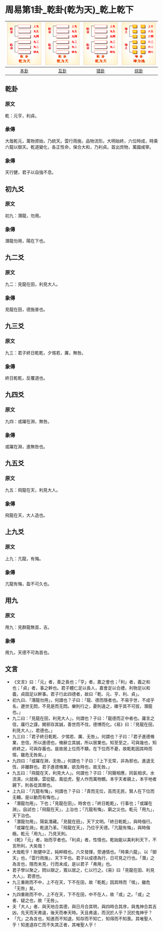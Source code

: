 # 周易第1卦_乾卦(乾为天)_乾上乾下

| ![qian](/resources/64gua_qian.png) | ![qian](/resources/64gua_qian.png) | ![qian](/resources/64gua_qian.png) | ![kun](/resources/64gua_kun.png)    |
|:------:|:------:|:------:|:------:|
| [本卦](/10wings/xuguazhuan/01qian/index.md) | [互卦](/10wings/xuguazhuan/01qian/index.md) | [错卦](/10wings/xuguazhuan/01qian/index.md) | [综卦](/10wings/xuguazhuan/02kun/index.md) |

## 乾卦
### 原文
乾：元亨，利貞。
### 彖傳
大哉乾元，萬物資始，乃統天。雲行雨施，品物流形。大明始終，六位時成，時乘六龍以御天。乾道變化，各正性命，保合大和，乃利貞。首出庶物，萬國咸寧。
### 象傳
天行健，君子以自強不息。
## 初九爻
### 原文
初九：潛龍，勿用。
### 象傳
潛龍勿用，陽在下也。
## 九二爻
### 原文
九二：見龍在田，利見大人。
### 象傳
見龍在田，德施普也。
## 九三爻
### 原文
九三：君子終日乾乾，夕惕若，厲，無咎。
### 象傳
終日乾乾，反覆道也。
## 九四爻
### 原文
九四：或躍在淵，無咎。
### 象傳
或躍在淵，進無咎也。
## 九五爻
### 原文
九五：飛龍在天，利見大人。
### 象傳
飛龍在天，大人造也。
## 上九爻
### 原文
上九：亢龍，有悔。
### 象傳
亢龍有悔，盈不可久也。
## 用九
### 原文
用九：見群龍無首，吉。
### 象傳
用九，天德不可為首也。


## 文言
- 《文言》曰：「元」者，善之長也；「亨」者，嘉之會也；「利」者，義之和也；「貞」者，事之幹也。君子體仁足以長人，嘉會足以合禮，利物足以和義，貞固足以幹事。君子行此四德者，故曰「乾、元、亨、利、貞」。
- 初九曰、「潛龍勿用」，何謂也？子曰：「龍、德而隱者也。不易乎世，不成乎名，遯世无悶，不見是而无悶。樂則行之，憂則違之，確乎其不可拔，潛龍也。」
- 九二曰：「見龍在田，利見大人」，何謂也？子曰：「龍德而正中者也。庸言之信，庸行之謹，閑邪存其誠，善世而不伐，德博而化。《易》曰：『見龍在田，利見大人』，君德也。」
- 九三曰：「君子終日乾乾、夕惕若、厲、无咎」。何謂也？子曰：「君子進德脩業，忠信，所以進德也，脩辭立其誠，所以居業也。知至至之，可與幾也，知終終之，可與存義也。是故居上位而不驕，在下位而不憂，故乾乾因其時而惕，雖危无咎矣。」
- 九四曰：「或躍在淵，无咎。」何謂也？子曰：「上下无常，非為邪也。進退无恆，非離群也。君子進德脩業，欲及時也，故无咎。」
- 九五曰：「飛龍在天，利見大人」。何謂也？子曰：「同聲相應，同氣相求。水流濕，火就燥，雲從龍，風從虎，聖人作而萬物覩。本乎天者親上，本乎地者親下，則各從其類也。
- 上九曰：「亢龍有悔」，何謂也？子曰：「貴而无位，高而无民，賢人在下位而无輔，是以動而有悔也。」
- 「潛龍勿用」，下也；「見龍在田」，時舍也；「終日乾乾」，行事也；「或躍在淵」，自試也；「飛龍在天」，上治也；「亢龍有悔」、窮之災也。乾元「用九」，天下治也。
- 「潛龍勿用」，陽氣潛藏。「見龍在田」，天下文明。「終日乾乾」，與時偕行。「或躍在淵」，乾道乃革。「飛龍在天」，乃位乎天德。「亢龍有悔」，與時偕極。乾元「用九」，乃見天則。
- 《乾》「元」者，始而亨者也。「利貞」者，性情也。乾始能以美利利天下，不言所利，大矣哉！
- 大哉乾乎！剛健中正，純粹精也。六爻發揮，旁通情也。「時乘六龍」、以「御天」也，「雲行雨施」、天下平也。君子以成德為行，日可見之行也。「潛」之為言也，隱而未見，行而未成，是以君子「弗用」也。
- 君子學以聚之，問以辯之，寬以居之，仁以行之。《易》曰「見龍在田、利見大人」，君德也。
- 九三重剛而不中，上不在天，下不在田，故「乾乾」因其時而「惕」，雖危「无咎」矣。
- 九四重剛而不中，上不在天，下不在田，中不在人，故「或」之。「或」之者、疑之也，故「无咎」。
- 夫「大人」者、與天地合其德，與日月合其明，與四時合其序，與鬼神合其吉凶，先天而天弗違，後天而奉天時。天且弗違，而況於人乎？況於鬼神乎？
- 「亢」之為言也，知進而不知退，知存而不知亡，知得而不知喪。其唯聖人乎！知進退存亡而不失其正者，其唯聖人乎！